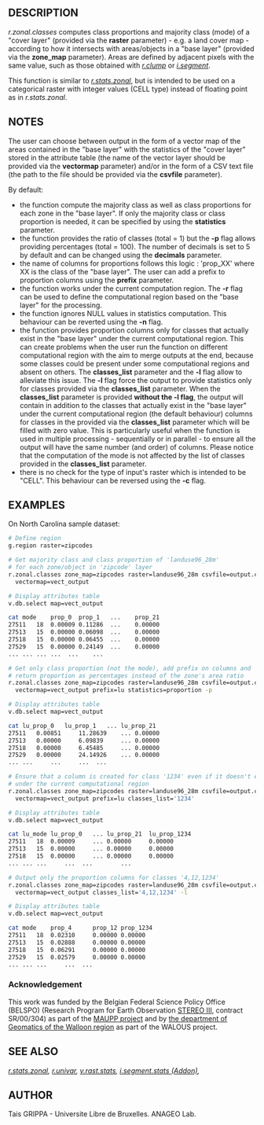 ## DESCRIPTION

*r.zonal.classes* computes class proportions and majority class (mode)
of a "cover layer" (provided via the **raster** parameter) - e.g. a land
cover map - according to how it intersects with areas/objects in a "base
layer" (provided via the **zone\_map** parameter). Areas are defined by
adjacent pixels with the same value, such as those obtained with
*[r.clump](https://grass.osgeo.org/grass-stable/manuals/r.clump.html)*
or
*[i.segment](https://grass.osgeo.org/grass-stable/manuals/i.segment.html)*.

This function is similar to
*[r.stats.zonal](https://grass.osgeo.org/grass-stable/manuals/r.stats.zonal.html)*,
but is intended to be used on a categorical raster with integer values
(CELL type) instead of floating point as in *r.stats.zonal*.

## NOTES

The user can choose between output in the form of a vector map of the
areas contained in the "base layer" with the statistics of the "cover
layer" stored in the attribute table (the name of the vector layer
should be provided via the **vectormap** parameter) and/or in the form
of a CSV text file (the path to the file should be provided via the
**csvfile** parameter).

By default:

- the function compute the majority class as well as class proportions
    for each zone in the "base layer". If only the majority class or
    class proportion is needed, it can be specified by using the
    **statistics** parameter.
- the function provides the ratio of classes (total = 1) but the
    **-p** flag allows providing percentages (total = 100). The number
    of decimals is set to 5 by default and can be changed using the
    **decimals** parameter.
- the name of columns for proportions follows this logic : 'prop\_XX'
    where XX is the class of the "base layer". The user can add a prefix
    to proportion columns using the **prefix** parameter.
- the function works under the current computation region. The **-r**
    flag can be used to define the computational region based on the
    "base layer" for the processing.
- the function ignores NULL values in statistics computation. This
    behaviour can be reverted using the **-n** flag.
- the function provides proportion columns only for classes that
    actually exist in the "base layer" under the current computational
    region. This can create problems when the user run the function on
    different computational region with the aim to merge outputs at the
    end, because some classes could be present under some computational
    regions and absent on others. The **classes\_list** parameter and
    the **-l** flag allow to alleviate this issue. The **-l** flag force
    the output to provide statistics only for classes provided via the
    **classes\_list** parameter. When the **classes\_list** parameter is
    provided **without the -l flag**, the output will contain in
    addition to the classes that actually exist in the "base layer"
    under the current computational region (the default behaviour)
    columns for classes in the provided via the **classes\_list**
    parameter which will be filled with zero value. This is particularly
    useful when the function is used in multiple processing -
    sequentially or in parallel - to ensure all the output will have the
    same number (and order) of columns. Please notice that the
    computation of the mode is not affected by the list of classes
    provided in the **classes\_list** parameter.
- there is no check for the type of input's raster which is intended
    to be "CELL". This behaviour can be reversed using the **-c** flag.

## EXAMPLES

On North Carolina sample dataset:

```sh
# Define region
g.region raster=zipcodes

# Get majority class and class proportion of 'landuse96_28m'
# for each zone/object in 'zipcode' layer
r.zonal.classes zone_map=zipcodes raster=landuse96_28m csvfile=output.csv \
  vectormap=vect_output

# Display attributes table
v.db.select map=vect_output

cat mode    prop_0  prop_1   ...    prop_21
27511   18  0.00009 0.11286  ...    0.00000
27513   15  0.00000 0.06098  ...    0.00000
27518   15  0.00000 0.06455  ...    0.00000
27529   15  0.00000 0.24149  ...    0.00000
... ... ... ...  ...    ...

# Get only class proportion (not the mode), add prefix on columns and
# return proportion as percentages instead of the zone's area ratio
r.zonal.classes zone_map=zipcodes raster=landuse96_28m csvfile=output.csv \
  vectormap=vect_output prefix=lu statistics=proportion -p

# Display attributes table
v.db.select map=vect_output

cat lu_prop_0   lu_prop_1   ... lu_prop_21
27511   0.00851     11.28639    ... 0.00000
27513   0.00000     6.09839     ... 0.00000
27518   0.00000     6.45485     ... 0.00000
27529   0.00000     24.14926    ... 0.00000
... ...     ...     ...  ...

# Ensure that a column is created for class '1234' even if it doesn't exist
# under the current computational region
r.zonal.classes zone_map=zipcodes raster=landuse96_28m csvfile=output.csv \
  vectormap=vect_output prefix=lu classes_list='1234'

# Display attributes table
v.db.select map=vect_output

cat lu_mode lu_prop_0   ... lu_prop_21  lu_prop_1234
27511   18  0.00009     ... 0.00000     0.00000
27513   15  0.00000     ... 0.00000     0.00000
27518   15  0.00000     ... 0.00000     0.00000
... ... ...     ...  ...        ...

# Output only the proportion columns for classes '4,12,1234'
r.zonal.classes zone_map=zipcodes raster=landuse96_28m csvfile=output.csv \
  vectormap=vect_output classes_list='4,12,1234' -l

# Display attributes table
v.db.select map=vect_output

cat mode    prop_4      prop_12 prop_1234
27511   18  0.02310     0.00000 0.00000
27513   15  0.02888     0.00000 0.00000
27518   15  0.06291     0.00000 0.00000
27529   15  0.02579     0.00000 0.00000
... ... ...     ...  ...
```

### Acknowledgement

This work was funded by the Belgian Federal Science Policy Office
(BELSPO) (Research Program for Earth Observation [STEREO
III](https://eo.belspo.be/About/Stereo3.aspx), contract SR/00/304) as
part of the [MAUPP project](https://maupp.ulb.ac.be) and by [the
department of Geomatics of the Walloon
region](https://geoportail.wallonie.be) as part of the WALOUS project.

## SEE ALSO

*[r.stats.zonal](https://grass.osgeo.org/grass-stable/manuals/r.stats.zonal.html),
[r.univar](https://grass.osgeo.org/grass-stable/manuals/r.univar.html),
[v.rast.stats](https://grass.osgeo.org/grass-stable/manuals/v.rast.stats.html),
[i.segment.stats (Addon)](i.segment.stats.md),*

## AUTHOR

Tais GRIPPA - Universite Libre de Bruxelles. ANAGEO Lab.
